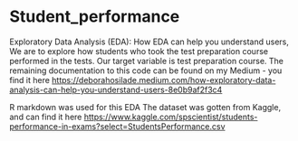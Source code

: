 # Student_performance
Exploratory Data Analysis (EDA): How EDA can help you understand users, 
We are to explore how students who took the test preparation course performed in the tests. Our target variable is test preparation course. 
The remaining documentation to this code can be found on my Medium - you find it here https://deborahosilade.medium.com/how-exploratory-data-analysis-can-help-you-understand-users-8e0b9af2f3c4

R markdown was used for this EDA 
The dataset was gotten from Kaggle, and can find it here https://www.kaggle.com/spscientist/students-performance-in-exams?select=StudentsPerformance.csv

